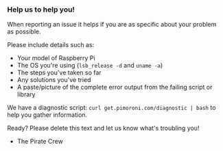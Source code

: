### Help us to help you!

When reporting an issue it helps if you are as specific about your problem as possible.

Please include details such as:

* Your model of Raspberry Pi
* The OS you're using (`lsb_release -d` and `uname -a`)
* The steps you've taken so far
* Any solutions you've tried
* A paste/picture of the complete error output from the failing script or library

We have a diagnostic script: `curl get.pimoroni.com/diagnostic | bash` to help you gather information.

Ready? Please delete this text and let us know what's troubling you!

- The Pirate Crew

